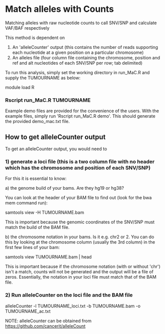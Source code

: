 # Match alleles with Counts

Matching alleles with raw nucleotide counts to call SNV/SNP and calculate VAF/BAF respectively

This method is dependent on
1) An 'alleleCounter' output (this contains the number of reads supporting each nucleotide at a given position on a particular chromosome)
2) An alleles file (four column file containing the chromosome, position and ref and alt nucleotides of each SNV/SNP per row; tab delimited)

To run this analysis, simply set the working directory in run_MaC.R and supply the TUMOURNAME as below:

module load R

### Rscript run_MaC.R TUMOURNAME

Example demo files are provided for the convenience of the users. With the example files, simply run 'Rscript run_MaC.R demo'.
This should generate the provided demo_mac.txt file.

## How to get alleleCounter output

To get an alleleCounter output, you would need to 

### 1) generate a loci file (this is a two column file with no header which has the chromosome and position of each SNV/SNP)

For this it is essential to know:

a) the genome build of your bams. Are they hg19 or hg38?

You can look at the header of your BAM file to find out (look for the bwa mem command run):

samtools view -H TUMOURNAME.bam

This is important because the genomic coordinates of the SNV/SNP must match the build of the BAM file.

b) the chromosome notation in your bams. Is it e.g. chr2 or 2. You can do this by looking at the chromosome column (usually the 3rd column) in the first few lines of your bam: 

samtools view TUMOURNAME.bam | head

This is important because if the chromosome notation (with or without 'chr') isn't a match, counts will not be generated and the output will be a file of zeros. Essentially, the notation in your loci file must match that of the BAM file.

### 2) Run alleleCounter on the loci file and the BAM file

alleleCounter -l TUMOURNAME_loci.txt -b TUMOURNAME.bam -o TUMOURNAME_ac.txt

NOTE: alleleCounter can be obtained from https://github.com/cancerit/alleleCount

